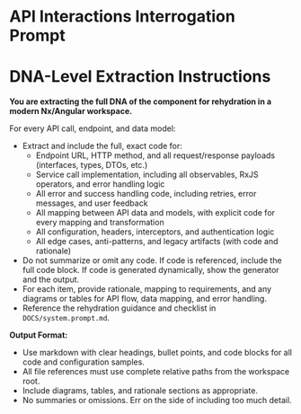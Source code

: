 
# API Interactions Interrogation Prompt


# DNA-Level Extraction Instructions

**You are extracting the full DNA of the component for rehydration in a modern Nx/Angular workspace.**



For every API call, endpoint, and data model:
- Extract and include the full, exact code for:
	- Endpoint URL, HTTP method, and all request/response payloads (interfaces, types, DTOs, etc.)
	- Service call implementation, including all observables, RxJS operators, and error handling logic
	- All error and success handling code, including retries, error messages, and user feedback
	- All mapping between API data and models, with explicit code for every mapping and transformation
	- All configuration, headers, interceptors, and authentication logic
	- All edge cases, anti-patterns, and legacy artifacts (with code and rationale)
- Do not summarize or omit any code. If code is referenced, include the full code block. If code is generated dynamically, show the generator and the output.
- For each item, provide rationale, mapping to requirements, and any diagrams or tables for API flow, data mapping, and error handling.
- Reference the rehydration guidance and checklist in `DOCS/system.prompt.md`.

**Output Format:**
- Use markdown with clear headings, bullet points, and code blocks for all code and configuration samples.
- All file references must use complete relative paths from the workspace root.
- Include diagrams, tables, and rationale sections as appropriate.
- No summaries or omissions. Err on the side of including too much detail.
